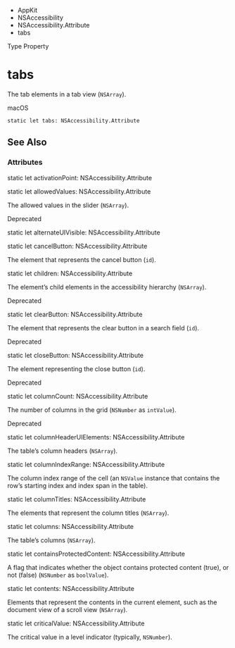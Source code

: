

- AppKit
- NSAccessibility
- NSAccessibility.Attribute
-  tabs 

Type Property

# tabs

The tab elements in a tab view (`NSArray`).

macOS

``` source
static let tabs: NSAccessibility.Attribute
```

## See Also

### Attributes

static let activationPoint: NSAccessibility.Attribute

static let allowedValues: NSAccessibility.Attribute

The allowed values in the slider (`NSArray`).

Deprecated

static let alternateUIVisible: NSAccessibility.Attribute

static let cancelButton: NSAccessibility.Attribute

The element that represents the cancel button (`id`).

static let children: NSAccessibility.Attribute

The element’s child elements in the accessibility hierarchy (`NSArray`).

Deprecated

static let clearButton: NSAccessibility.Attribute

The element that represents the clear button in a search field (`id`).

Deprecated

static let closeButton: NSAccessibility.Attribute

The element representing the close button (`id`).

Deprecated

static let columnCount: NSAccessibility.Attribute

The number of columns in the grid (`NSNumber` as `intValue`).

Deprecated

static let columnHeaderUIElements: NSAccessibility.Attribute

The table’s column headers (`NSArray`).

static let columnIndexRange: NSAccessibility.Attribute

The column index range of the cell (an `NSValue` instance that contains the row’s starting index and index span in the table).

static let columnTitles: NSAccessibility.Attribute

The elements that represent the column titles (`NSArray`).

static let columns: NSAccessibility.Attribute

The table’s columns (`NSArray`).

static let containsProtectedContent: NSAccessibility.Attribute

A flag that indicates whether the object contains protected content (true), or not (false) (`NSNumber` as `boolValue`).

static let contents: NSAccessibility.Attribute

Elements that represent the contents in the current element, such as the document view of a scroll view (`NSArray`).

static let criticalValue: NSAccessibility.Attribute

The critical value in a level indicator (typically, `NSNumber`).

